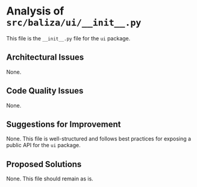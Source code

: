 # Analysis of `src/baliza/ui/__init__.py`

This file is the `__init__.py` file for the `ui` package.

## Architectural Issues

None.

## Code Quality Issues

None.

## Suggestions for Improvement

None. This file is well-structured and follows best practices for exposing a public API for the `ui` package.

## Proposed Solutions

None. This file should remain as is.
